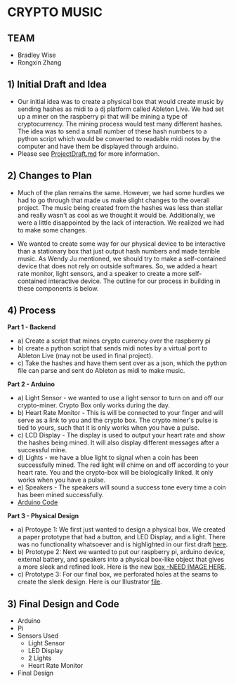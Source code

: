 # CRYPTO MUSIC 

## TEAM
- Bradley Wise
- Rongxin Zhang

## 1) Initial Draft and Idea
- Our initial idea was to create a physical box that would create music by sending hashes as midi to a dj platform called Ableton Live. We had set up a miner on the raspberry pi that will be mining a type of cryptocurrency. The mining process would test many different hashes. The idea was to send a small number of these hash numbers to a python script which would be converted to readable midi notes by the computer and have them be displayed through arduino.
- Please see [ProjectDraft.md](https://github.com/bmwise14/crypto_music/blob/master/ProjectDraft.md) for more information.

## 2) Changes to Plan
- Much of the plan remains the same. However, we had some hurdles we had to go through that made us make slight changes to the overall project. The music being created from the hashes was less than stellar and really wasn't as cool as we thought it would be. Additionally, we were a little disappointed by the lack of interaction. We realized we had to make some changes. 

- We wanted to create some way for our physical device to be interactive than a stationary box that just output hash numbers and made terrible music. As Wendy Ju mentioned, we should try to make a self-contained device that does not rely on outside softwares. So, we added a heart rate monitor, light sensors, and a speaker to create a more self-contained interactive device. The outline for our process in building in these components is below.

## 4) Process
**Part 1 - Backend**
- a) Create a script that mines crypto currency over the raspberry pi
- b) create a python script that sends midi notes by a virtual port to Ableton Live (may not be used in final project).
- c) Take the hashes and have them sent over as a json, which the python file can parse and sent do Ableton as midi to make music.

**Part 2 - Arduino**
- a) Light Sensor - we wanted to use a light sensor to turn on and off our crypto-miner. Crypto Box only works during the day.
- b) Heart Rate Monitor - This is will be connected to your finger and will serve as a link to you and the crypto box. The crypto miner's pulse is tied to yours, such that it is only works when you have a pulse.
- c) LCD Display - The display is used to output your heart rate and show the hashes being mined. It will also display different messages after a successful mine.
- d) Lights - we have a blue light to signal when a coin has been successfully mined. The red light will chime on and off according to your heart rate. You and the crypto-box will be biologically linked. It only works when you have a pulse.
- e) Speakers - The speakers will sound a success tone every time a coin has been mined successfully.
- [Arduino Code](https://github.com/bmwise14/crypto_music/blob/master/arduino/pitches_hashes/pitches_hashes.ino)

**Part 3 - Physical Design**
- a) Protoype 1: We first just wanted to design a physical box. We created a paper prototype that had a button, and LED Display, and a light. There was no functionality whatsoever and is highlighted in our first draft [here](https://github.com/bmwise14/crypto_music/blob/master/ProjectDraft.md).
- b) Prototype 2: Next we wanted to put our raspberry pi, arduino device, external battery, and speakers into a physical box-like object that gives a more sleek and refined look. Here is the new [box -NEED IMAGE HERE]().
- c) Prototype 3: For our final box, we perforated holes at the seams to create the sleek design. Here is our Illustrator [file](https://github.com/bmwise14/crypto_music/blob/master/crypto-box-new.ai).

## 3) Final Design and Code 
- Arduino
- Pi
- Sensors Used
    - Light Sensor
    - LED Display
    - 2 Lights
    - Heart Rate Monitor
- Final Design

